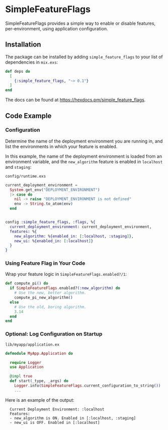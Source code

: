 # SimpleFeatureFlags

SimpleFeatureFlags provides a simple way to enable or disable features, per-environment, using application configuration.

## Installation

The package can be installed by adding `simple_feature_flags` to your list of dependencies in `mix.exs`:

```elixir
def deps do
  [
    {:simple_feature_flags, "~> 0.1"}
  ]
end
```

The docs can be found at <https://hexdocs.pm/simple_feature_flags>.


## Code Example

### Configuration

Determine the name of the deployment environment you are running in, and list the environments in which your feature is enabled.

In this example, the name of the deployment environment is loaded from an environment variable, and the `new_algorithm` feature is enabled in `localhost` and `staging`:


`config/runtime.exs`
```elixir
current_deployment_environment =
  System.get_env("DEPLOYMENT_ENVIRONMENT")
  |> case do
    nil -> raise "DEPLOYMENT_ENVIRONMENT is not defined"
    env -> String.to_atom(env)
  end


config :simple_feature_flags, :flags, %{
  current_deployment_environment: current_deployment_environment,
  features: %{
    new_algorithm: %{enabled_in: [:localhost, :staging]},
    new_ui: %{enabled_in: [:localhost]}
  }
}
```

### Using Feature Flag in Your Code

Wrap your feature logic in `SimpleFeatureFlags.enabled?/1`:

```elixir
def compute_pi() do
  if SimpleFeatureFlags.enabled?(:new_algorithm) do
    # Use the new, better algorithm.
    compute_pi_new_algorithm()
  else
    # Use the old, boring algorithm.
    3.14
  end
end
```


### Optional: Log Configuration on Startup

`lib/myapp/application.ex`

```elixir
defmodule MyApp.Application do

  require Logger
  use Application

  @impl true
  def start(_type, _args) do
    Logger.info(SimpleFeatureFlags.current_configuration_to_string())
    ...
```

Here is an example of the output:

```text
  Current Deployment Environment: :localhost
  Features:
  - new_algorithm is ON. Enabled in [:localhost, :staging]
  - new_ui is OFF. Enabled in [:localhost]
```
